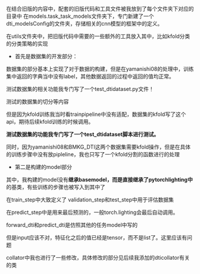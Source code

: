 在结合旧版的内容中，配套的旧版代码和工具文件被我放到了每个文件夹下对应的目录中 在models.task_task_models文件夹下，专门新建了一个dti_modelsConfig的文件夹，存储相关的cnn模型的框架中的定义。

在utils文件夹中，把旧版代码中需要的一些额外的工具放入其中，比如kfold分类的分类策略的实现

- 首先是数据集的开发部分：

数据集的部分基本上实现了对于数据的构建，但是在yamanishi08的处理中，训练集中返回的字典当中没有label，其他数据返回的过程中返回的值均正常。

测试数据集的相关功能我专门写了一个test_dtidataset.py文件！

测试的数据集的切分等内容

但是因为kfold训练我当时看trainpipeline中没有适配，数据集的kfold写了这个api，期待后续kfold训练的时候调用。

**测试数据集的功能我专门写了一个test_dtidataset脚本进行测试。**

同时，因为yamanishi08和BMKG_DTI这两个数据集需要kfold操作，但是在具体的训练步骤中没有放pipleline，我也只写了一个kfold分割的函数进行的处理

- 第二是构建的model部分

其中，我构建的model没有**继承basemodel，而是直接继承了pytorchlighting中**的基类，有些训练的步骤也被写入到其中了

在train_step中大致定义了
validation_step和test_step中用于评估数据集

在predict_step中是用来最后预测的，一般torch.lighting会最后自动调用。

forward_dti和predict_dti是仿照其他的任务model中写的

但是input应该不对，特征化之后的值已经是tensor，而不是list了。这里应该有问题

collator中我也进行了一些修改，具体修改的部分见后续我添加的dticollator有关的类

